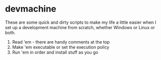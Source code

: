 # devmachine

These are some quick and dirty scripts to make my life a little easier when I set up a development machine from scratch, whether Windows or Linux or both.

1. Read 'em - there are handy comments at the top
2. Make 'em executable or set the execution policy
3. Run 'em in order and install stuff as you go
